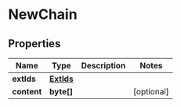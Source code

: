 # NewChain

## Properties
Name | Type | Description | Notes
------------ | ------------- | ------------- | -------------
**extIds** | [**ExtIds**](ExtIds.md) |  | 
**content** | **byte[]** |  |  [optional]
